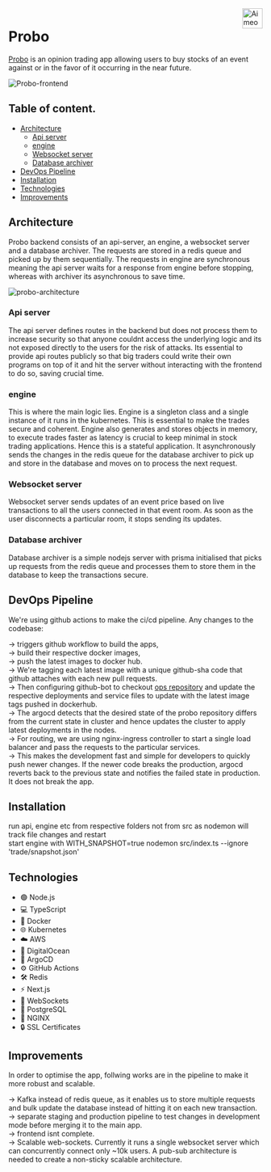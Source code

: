 
<a href="https://aimeos.org/">
    <img src="https://github.com/Shubhamxshah/probo/blob/main/frontend/public/probo.avif") alt="Aimeos logo" title="Aimeos" align="right" height="40" />
</a>

# Probo

[Probo](http://probo.shubhamxshah.xyz) is an opinion trading app allowing users to buy stocks of an event against or in the favor of it occurring in the near future.

![Probo-frontend](https://github.com/Shubhamxshah/probo/blob/main/frontend/public/probo-logo.png)

## Table of content. 

- [Architecture](#Architecture)
    - [Api server](#api-server)
    - [engine](#engine)
    - [Websocket server](#WebSocket-server)
    - [Database archiver](#Db-archiver)
- [DevOps Pipeline](#DevOps-Pipleline)
- [Installation](#installation)
- [Technologies](#Technologies)
- [Improvements](#Improvements)

## Architecture

Probo backend consists of an api-server, an engine, a websocket server and a database archiver. The requests are stored in a redis queue and picked up by them sequentially. The requests in engine are synchronous meaning the api server waits for a response from engine before stopping, whereas with archiver its asynchronous to save time. 

![probo-architecture](https://github.com/Shubhamxshah/probo/blob/main/frontend/public/probo-architecture.png)

### Api server 

The api server defines routes in the backend but does not process them to increase security so that anyone couldnt access the underlying logic and its not exposed directly to the users for the risk of attacks. Its essential to provide api routes publicly so that big traders could write their own programs on top of it and hit the server without interacting with the frontend to do so, saving crucial time.

### engine 

This is where the main logic lies. Engine is a singleton class and a single instance of it runs in the kubernetes. This is essential to make the trades secure and coherent. Engine also generates and stores objects in memory, to execute trades faster as latency is crucial to keep minimal in stock trading applications. Hence this is a stateful application. It asynchronously sends the changes in the redis queue for the database archiver to pick up and store in the database and moves on to process the next request. 

### Websocket server 

Websocket server sends updates of an event price based on live transactions to all the users connected in that event room. As soon as the user disconnects a particular room, it stops sending its updates. 

### Database archiver 

Database archiver is a simple nodejs server with prisma initialised that picks up requests from the redis queue and processes them to store them in the database to keep the transactions secure. 

## DevOps Pipeline

We're using github actions to make the ci/cd pipeline. Any changes to the codebase: 

-> triggers github workflow to build the apps,   
-> build their respective docker images,  
-> push the latest images to docker hub.  
-> We're tagging each latest image with a unique github-sha code that github attaches with each new pull requests.  
-> Then configuring github-bot to checkout [ops repository](https://github.com/Shubhamxshah/ops/) and update the  respective deployments and service files to update with the latest image tags pushed in dockerhub.  
-> The argocd detects that the desired state of the probo repository differs from the current state in cluster and hence updates the cluster to apply latest deployments in the nodes.  
-> For routing, we are using nginx-ingress controller to start a single load balancer and pass the requests to the particular services.  
-> This makes the development fast and simple for developers to quickly push newer changes. If the newer code breaks the production, argocd reverts back to the previous state and notifies the failed state in production. It does not break the app.   

## Installation 

run api, engine etc from respective folders not from src as nodemon will track file changes and restart  
start engine with WITH_SNAPSHOT=true nodemon src/index.ts --ignore 'trade/snapshot.json'  

## Technologies

- 🟢 Node.js  
- 💻 TypeScript  
- 🐳 Docker  
- 🌐 Kubernetes  
- ☁️  AWS  
- 🌊 DigitalOcean  
- 🚀 ArgoCD  
- ⚙️ GitHub Actions  
- 🛠️ Redis  
- ⚡ Next.js  
- 📡 WebSockets  
- 🐘 PostgreSQL  
- 🔧 NGINX  
- 🔒 SSL Certificates

## Improvements 

In order to optimise the app, follwing works are in the pipeline to make it more robust and scalable.   
   
-> Kafka instead of redis queue, as it enables us to store multiple requests and bulk update the database instead of hitting it on each new transaction.   
-> separate staging and production pipeline to test changes in development mode before merging it to the main app.  
-> frontend isnt complete.   
-> Scalable web-sockets. Currently it runs a single websocket server which can concurrently connect only ~10k users. A pub-sub architecture is needed to create a non-sticky scalable architecture. 
